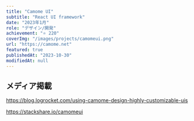 ```yaml
---
title: "Camome UI"
subtitle: "React UI framework"
date: "2023年1月"
role: "デザイン/開発"
achievement: "⭐️ 220"
coverImg: "/images/projects/camomeui.png"
url: "https://camome.net"
featured: true
publishedAt: "2023-10-30"
modifiedAt: null
---
```


## メディア掲載

https://blog.logrocket.com/using-camome-design-highly-customizable-uis

https://stackshare.io/camomeui
